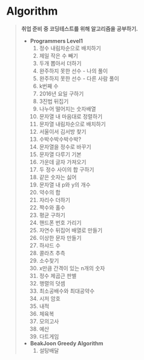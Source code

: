 # Algorithm

> **취업 준비 중 코딩테스트를 위해 알고리즘을 공부하기.**
>
> 
>
> - **Programmers Level1**
>   1. 정수 내림차순으로 배치하기
>   2. 제일 작은 수 빼기
>   3. 두개 뽑아서 더하기
>   4. 완주하지 못한 선수 - 나의 풀이
>   5. 완주하지 못한 선수 - 다른 사람 풀이
>   6. k번째 수
>   7. 2016년 요일 구하기
>   8. 3진법 뒤집기
>   9. 나누어 떨어지는 숫자배열
>   10. 문자열 내 마음대로 정렬하기
>   11. 문자열 내림차순으로 배치하기
>   12. 서울이서 김서방 찾기
>   13. 수박수박수박수박?
>   14. 문자열을 정수로 바꾸기
>   15. 문자열 다루기 기본
>   16. 가운데 글자 가져오기
>   17. 두 정수 사이의 합 구하기
>   18. 같은 숫자는 싫어
>   19. 문자열 내 p와 y의 개수
>   20. 약수의 합
>   21. 자리수 더하기
>   22. 짝수와 홀수
>   23. 평균 구하기
>   24. 핸드폰 번호 가리기
>   25. 자연수 뒤집어 배열로 만들기
>   26. 이상한 문자 만들기
>   27. 하샤드 수
>   28. 콜라츠 추측
>   29. 소수찾기
>   30. x만큼 간격이 있는 n개의 숫자
>   31. 정수 제곱근 판별
>   32. 행렬의 덧셈
>   33. 최소공배수와 최대공약수
>   34. 시저 암호
>   35. 내적
>   36. 체육복
>   37. 모의고사
>   38. 예산
>   39. 다트게임
> - **BeakJoon Greedy Algorithm**
>   1. 설탕배달
>
> 
>
> 

